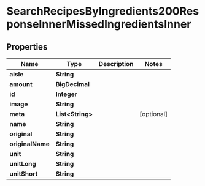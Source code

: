 

# SearchRecipesByIngredients200ResponseInnerMissedIngredientsInner


## Properties

| Name | Type | Description | Notes |
|------------ | ------------- | ------------- | -------------|
|**aisle** | **String** |  |  |
|**amount** | **BigDecimal** |  |  |
|**id** | **Integer** |  |  |
|**image** | **String** |  |  |
|**meta** | **List&lt;String&gt;** |  |  [optional] |
|**name** | **String** |  |  |
|**original** | **String** |  |  |
|**originalName** | **String** |  |  |
|**unit** | **String** |  |  |
|**unitLong** | **String** |  |  |
|**unitShort** | **String** |  |  |



